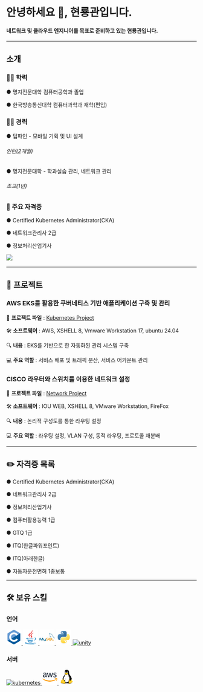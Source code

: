 # 안녕하세요 👋, 현룡관입니다.
#### 네트워크 및 클라우드 엔지니어를 목표로 준비하고 있는 현룡관입니다.

---

## 소개
### 👨‍🎓 학력
● 명지전문대학 컴퓨터공학과 졸업</p>
● 한국방송통신대학 컴퓨터과학과 재학(편입)

### 👨‍💼 경력
● 딥파인 - 모바일 기획 및 UI 설계</p>
###### 인턴(2개월)
● 명지전문대학 - 학과실습 관리, 네트워크 관리
###### 조교(1년)

### 📝 주요 자격증
● Certified Kubernetes Administrator(CKA)</P>
● 네트워크관리사 2급</P>
● 정보처리산업기사
<p align="left"> <img src="https://github.com/user-attachments/assets/e90fb8da-b098-4763-8671-ead58001203f" width="150" height="auto">

---

## 📁 프로젝트

### AWS EKS를 활용한 쿠버네티스 기반 애플리케이션 구축 및 관리
📄 **프로젝트 파일** : [Kubernetes Project](https://github.com/RyongKwan/HyunRK-Profile/blob/cca3ecbc8cc4cedd55af53f05ae1ba37368d3cb6/Kuernetes%20Project.pdf)</p>
🛠️ **소프트웨어** : AWS, XSHELL 8, Vmware Workstation 17, ubuntu 24.04</p>
🔍 **내용** : EKS를 기반으로 한 자동화된 관리 시스템 구축</p>
💻 **주요 역할** : 서비스 배포 및 트래픽 분산, 서비스 어카운트 관리



### CISCO 라우터와 스위치를 이용한 네트워크 설정
📄 **프로젝트 파일** : [Network Project](https://github.com/RyongKwan/HyunRK-Profile/blob/aa867b9743ed4f97706170ea9fcb00749967210d/Network%20Project.pdf)</p>
🛠️ **소프트웨어** : IOU WEB, XSHELL 8, VMware Workstation, FireFox</p>
🔍 **내용** : 논리적 구성도를 통한 라우팅 설정</p>
💻 **주요 역할** : 라우팅 설정, VLAN 구성, 동적 라우팅, 프로토콜 재분배</p>

---

## ✏️ 자격증 목록
● Certified Kubernetes Administrator(CKA)</P>
● 네트워크관리사 2급</P>
● 정보처리산업기사</P>
● 컴퓨터활용능력 1급</P>
● GTQ 1급</P>
● ITQ(한글파워포인트)</P>
● ITQ(아래한글)</p>
● 자동자운전면허 1종보통</P>

---

## 🛠️ 보유 스킬
### 언어
<p align="left"> <a href="https://www.cprogramming.com/" target="_blank" rel="noreferrer"> <img src="https://raw.githubusercontent.com/devicons/devicon/master/icons/c/c-original.svg" alt="c" width="40" height="40"/> </a> <a href="https://www.java.com" target="_blank" rel="noreferrer"> <img src="https://raw.githubusercontent.com/devicons/devicon/master/icons/java/java-original.svg" alt="java" width="40" height="40"/> </a> <a href="https://www.mysql.com/" target="_blank" rel="noreferrer"> <img src="https://raw.githubusercontent.com/devicons/devicon/master/icons/mysql/mysql-original-wordmark.svg" alt="mysql" width="40" height="40"/> </a> <a href="https://www.python.org" target="_blank" rel="noreferrer"> <img src="https://raw.githubusercontent.com/devicons/devicon/master/icons/python/python-original.svg" alt="python" width="40" height="40"/> </a> <a href="https://unity.com/" target="_blank" rel="noreferrer"> <img src="https://www.vectorlogo.zone/logos/unity3d/unity3d-icon.svg" alt="unity" width="40" height="40"/> </a> </p>

### 서버
<p align="left"> <a href="https://kubernetes.io" target="_blank" rel="noreferrer"> <img src="https://www.vectorlogo.zone/logos/kubernetes/kubernetes-icon.svg" alt="kubernetes" width="40" height="40"/> </a> <a href="https://aws.amazon.com" target="_blank" rel="noreferrer"> <img src="https://raw.githubusercontent.com/devicons/devicon/master/icons/amazonwebservices/amazonwebservices-original-wordmark.svg" alt="aws" width="40" height="40"/> </a> <a href="https://www.linux.org/" target="_blank" rel="noreferrer"> <img src="https://raw.githubusercontent.com/devicons/devicon/master/icons/linux/linux-original.svg" alt="linux" width="40" height="40"/> </a> </p>
